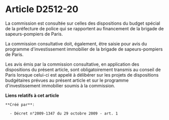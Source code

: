 # Article D2512-20

La commission est consultée sur celles des dispositions du budget spécial de la préfecture de police qui se rapportent au
financement de la brigade de sapeurs-pompiers de Paris. 

La commission consultative doit, également, être saisie pour avis du programme d'investissement immobilier de la brigade de
sapeurs-pompiers de Paris. 

Les avis émis par la commission consultative, en application des dispositions du présent article, sont obligatoirement
transmis au conseil de Paris lorsque celui-ci est appelé à délibérer sur les projets de dispositions budgétaires prévues au
présent article et sur le programme d'investissement immobilier soumis à la commission.

**Liens relatifs à cet article**

	**Créé par**:

	  - Décret n°2009-1347 du 29 octobre 2009 - art. 1
